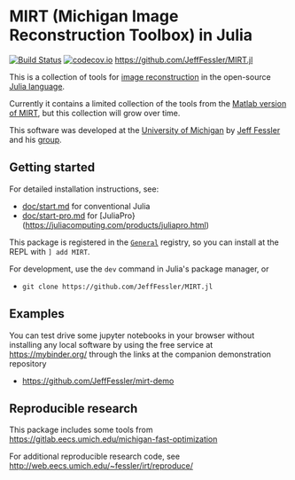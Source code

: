 # MIRT (Michigan Image Reconstruction Toolbox) in Julia

[![Build Status](https://travis-ci.org/JeffFessler/MIRT.jl.svg?branch=master)](https://travis-ci.org/JeffFessler/MIRT.jl) 
[![codecov.io](http://codecov.io/github/JeffFessler/MIRT.jl/coverage.svg?branch=master)](http://codecov.io/github/JeffFessler/MIRT.jl?branch=master) 
https://github.com/JeffFessler/MIRT.jl


This is a collection of tools for
[image reconstruction](https://en.wikipedia.org/wiki/Iterative_reconstruction)
in the open-source
[Julia language](https://julialang.org/).

Currently it contains a limited
collection of the tools from the
[Matlab version of MIRT](https://github.com/JeffFessler/mirt),
but this collection will grow over time.

This software was developed at the
[University of Michigan](https://umich.edu/)
by
[Jeff Fessler](http://web.eecs.umich.edu/~fessler)
and his
[group](http://web.eecs.umich.edu/~fessler/group).


## Getting started

For detailed installation instructions, see:
- [doc/start.md](https://github.com/JeffFessler/MIRT.jl/blob/master/doc/start.md)
for conventional Julia
- [doc/start-pro.md](https://github.com/JeffFessler/MIRT.jl/blob/master/doc/start-pro.md)
for
[JuliaPro}(https://juliacomputing.com/products/juliapro.html)

This package is registered in the
[`General`](https://github.com/JuliaRegistries/General) registry,
so you can install at the REPL with `] add MIRT`.

For development,
use the `dev` command in Julia's package manager,
or
* `git clone https://github.com/JeffFessler/MIRT.jl`


## Examples

You can test drive some jupyter notebooks in your browser
without installing any local software
by using the free service at
https://mybinder.org/
through the links at the companion demonstration repository
* https://github.com/JeffFessler/mirt-demo


## Reproducible research

This package includes some tools from
https://gitlab.eecs.umich.edu/michigan-fast-optimization

For additional reproducible research code, see
http://web.eecs.umich.edu/~fessler/irt/reproduce/
